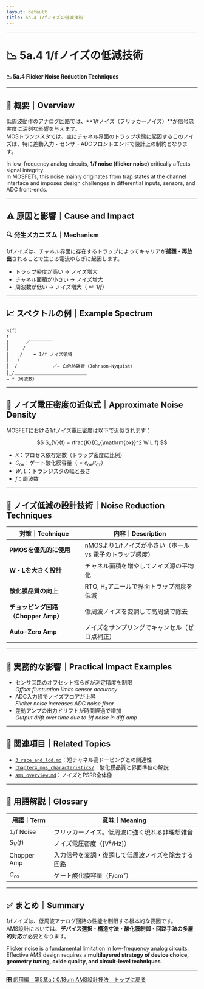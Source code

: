 ```yaml
---
layout: default
title: 5a.4 1/fノイズの低減技術
---
```


---

# 📉 5a.4 1/fノイズの低減技術  
**📉 5a.4 Flicker Noise Reduction Techniques**

---

## 📘 概要｜Overview

低周波動作のアナログ回路では、**1/fノイズ（フリッカーノイズ）**が信号忠実度に深刻な影響を与えます。  
MOSトランジスタでは、主にチャネル界面のトラップ状態に起因するこのノイズは、特に差動入力・センサ・ADCフロントエンドで設計上の制約となります。

In low-frequency analog circuits, **1/f noise (flicker noise)** critically affects signal integrity.  
In MOSFETs, this noise mainly originates from trap states at the channel interface and imposes design challenges in differential inputs, sensors, and ADC front-ends.

---

## ⚠️ 原因と影響｜Cause and Impact

### 🔍 発生メカニズム｜Mechanism

1/fノイズは、チャネル界面に存在するトラップによってキャリアが**捕獲・再放出**されることで生じる電流ゆらぎに起因します。

- トラップ密度が高い → ノイズ増大
- チャネル面積が小さい → ノイズ増大
- 周波数が低い → ノイズ増大（$\propto 1/f$）

---

## 📈 スペクトルの例｜Example Spectrum
```
S(f)
↑
│      ／￣￣￣￣￣
│     /
│    /    ← 1/f ノイズ領域
│   /
│  /             ／→ 白色熱雑音（Johnson-Nyquist）
│_/＿＿＿＿＿＿＿＿＿＿＿＿＿＿＿＿
→ f（周波数）
```
---

## 📏 ノイズ電圧密度の近似式｜Approximate Noise Density

MOSFETにおける1/fノイズ電圧密度は以下で近似されます：

$$
S_{V}(f) = \frac{K}{C_{\mathrm{ox}}^2 W L f}
$$

- $K$：プロセス依存定数（トラップ密度に比例）
- $C_{\mathrm{ox}}$：ゲート酸化膜容量（$=\varepsilon_{\mathrm{ox}}/t_{\mathrm{ox}}$）
- $W$, $L$：トランジスタの幅と長さ
- $f$：周波数

---

## 🔧 ノイズ低減の設計技術｜Noise Reduction Techniques

| 対策｜Technique | 内容｜Description |
|--------|--------|
| **PMOSを優先的に使用** | nMOSより1/fノイズが小さい（ホール vs 電子のトラップ感度） |
| **W・Lを大きく設計** | チャネル面積を増やしてノイズ源の平均化 |
| **酸化膜品質の向上** | RTO, H₂アニールで界面トラップ密度を低減 |
| **チョッピング回路（Chopper Amp）** | 低周波ノイズを変調して高周波で除去 |
| **Auto-Zero Amp** | ノイズをサンプリングでキャンセル（ゼロ点補正） |

---

## 🧪 実務的な影響｜Practical Impact Examples

- センサ回路のオフセット揺らぎが測定精度を制限  
  *Offset fluctuation limits sensor accuracy*
- ADC入力段でノイズフロアが上昇  
  *Flicker noise increases ADC noise floor*
- 差動アンプの出力ドリフトが時間経過で増加  
  *Output drift over time due to 1/f noise in diff amp*

---

## 🧭 関連項目｜Related Topics

- [`3_rsce_and_ldd.md`](./3_rsce_and_ldd.md)：短チャネル高ドーピングとの関連性  
- [`chapter4_mos_characteristics/`](../chapter4_mos_characteristics/)：酸化膜品質と界面準位の解説  
- [`ams_overview.md`](../d_chapter5_analog_mixed_signal/ams_overview.md)：ノイズとPSRR全体像

---

## 🧠 用語解説｜Glossary

| 用語｜Term | 意味｜Meaning |
|--------|------------------|
| 1/f Noise | フリッカーノイズ。低周波に強く現れる非理想雑音 |
| $S_{V}(f)$ | ノイズ電圧密度（[V²/Hz]） |
| Chopper Amp | 入力信号を変調・復調して低周波ノイズを除去する回路 |
| $C_{\mathrm{ox}}$ | ゲート酸化膜容量（F/cm²） |

---

## ✅ まとめ｜Summary

1/fノイズは、低周波アナログ回路の性能を制限する根本的な要因です。  
AMS設計においては、**デバイス選択・構造寸法・酸化膜制御・回路手法の多層的対応**が必要となります。

Flicker noise is a fundamental limitation in low-frequency analog circuits.  
Effective AMS design requires a **multilayered strategy of device choice, geometry tuning, oxide quality, and circuit-level techniques**.

---

[🎛️ 応用編　第5章a：0.18um AMS設計技法　トップに戻る](./README.md)





